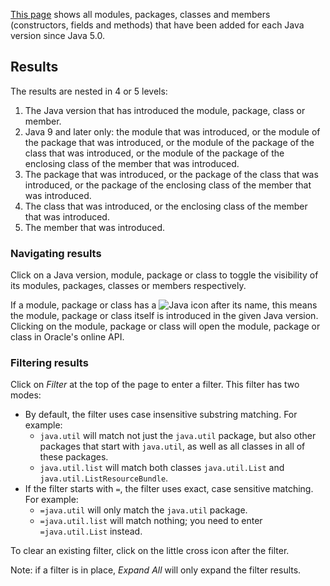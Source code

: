 [This page](https://robtimus.github.io/whats-new-in-java/) shows all modules, packages, classes and members (constructors, fields and methods) that have been added for each Java version since Java 5.0.

## Results

The results are nested in 4 or 5 levels:
1. The Java version that has introduced the module, package, class or member.
1. Java 9 and later only: the module that was introduced, or the module of the package that was introduced, or the module of the package of the class that was introduced, or the module of the package of the enclosing class of the member that was introduced.
1. The package that was introduced, or the package of the class that was introduced, or the package of the enclosing class of the member that was introduced.
1. The class that was introduced, or the enclosing class of the member that was introduced.
1. The member that was introduced.

### Navigating results

Click on a Java version, module, package or class to toggle the visibility of its modules, packages, classes or members respectively.

If a module, package or class has a ![Java](https://robtimus.github.io/whats-new-in-java/css/img/java.png) icon after its name, this means the module, package or class itself is introduced in the given Java version. Clicking on the module, package or class will open the module, package or class in Oracle's online API.

### Filtering results

Click on _Filter_ at the top of the page to enter a filter. This filter has two modes:
* By default, the filter uses case insensitive substring matching. For example:
    * `java.util` will match not just the `java.util` package, but also other packages that start with `java.util`, as well as all classes in all of these packages.
    * `java.util.list` will match both classes `java.util.List` and `java.util.ListResourceBundle`.
* If the filter starts with `=`, the filter uses exact, case sensitive matching. For example:
    * `=java.util` will only match the `java.util` package.
    * `=java.util.list` will match nothing; you need to enter `=java.util.List` instead.

To clear an existing filter, click on the little cross icon after the filter.

Note: if a filter is in place, _Expand All_ will only expand the filter results.
